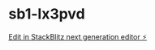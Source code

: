 # sb1-lx3pvd

[Edit in StackBlitz next generation editor ⚡️](https://stackblitz.com/~/github.com/dayman226/sb1-lx3pvd)